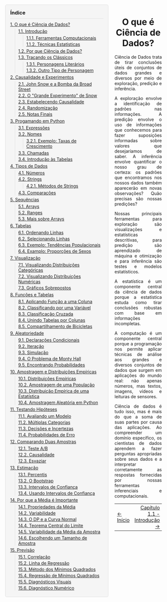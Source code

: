 [//]: # (O que é ciência de dados?)

[//]: # (====================)

[//]: # ()
[//]: # (Ciência de Dados trata de tirar conclusões úteis de conjuntos de dados grandes e diversos por meio de exploração, predição e inferência. A exploração envolve a identificação de padrões nas informações. A predição envolve o uso de informações que conhecemos para fazer suposições informadas sobre valores que desejaríamos de saber. A inferência envolve quantificar o nosso grau de certeza: os padrões que encontramos nos nossos dados também aparecerão em novas observações? Quão precisas são nossas predições? Nossas principais ferramentas para exploração são visualizações e estatísticas descritivas, para predição são aprendizado de máquina e otimização e para inferência são testes e modelos estatísticos.)

[//]: # ()
[//]: # (A estatística é um componente central da ciência de dados porque a estatística estuda como tirar conclusões robustas com base em informações incompletas. A computação é um componente central porque a programação nos permite aplicar técnicas de análise aos grandes e diversos conjuntos de dados que surgem em aplicações do mundo real: não apenas números, mas textos, imagens, vídeos e leituras de sensores. Ciência de dados é tudo isso, mas é mais do que a soma de suas partes por causa das aplicações. Ao compreender um domínio específico, os cientistas de dados aprendem a fazer perguntas apropriadas sobre seus dados e a interpretar corretamente as respostas fornecidas por nossas ferramentas inferenciais e computacionais.)
<div style="position: relative">
<div style="float: left;width: 300px;background-color: #f5f5f5;border: 1px solid #ddd;border-radius: 5px;padding: 15px;margin-right: 20px;margin-bottom: 5px;overflow: hidden">
<h3 style="margin: 0 0 10px 0;padding-bottom: 8px;border-bottom: 1px solid #ddd">Índice</h3>
<ol style="margin: 0;padding-left: 0;list-style-type: none">
 	<li style="margin-bottom: 5px"><a style="padding: 2px 0" href="https://literaciadigital.ufms.br/data8/1-0/">1. O que é Ciência de Dados?</a>
<ul style="margin: 5px 0 5px 15px;padding-left: 10px;list-style-type: none;border-left: 1px solid #ddd">
 	<li style="margin-bottom: 3px"><a style="padding: 2px 0" href="https://literaciadigital.ufms.br/data8/1-0/1-1/">1.1. Introdução</a>
<ul style="margin: 5px 0 5px 15px;padding-left: 10px;list-style-type: none;border-left: 1px solid #ddd">
 	<li style="margin-bottom: 3px"><a style="padding: 2px 0" href="https://literaciadigital.ufms.br/data8/1-0/1-1/1-1/">1.1.1. Ferramentas Computacionais</a></li>
 	<li style="margin-bottom: 3px"><a style="padding: 2px 0" href="https://literaciadigital.ufms.br/data8/1-0/1-1/1-2/">1.1.2. Técnicas Estatísticas</a></li>
</ul>
</li>
 	<li style="margin-bottom: 3px"><a style="padding: 2px 0" href="https://literaciadigital.ufms.br/data8/1-0/1-2/">1.2. Por que Ciência de Dados?</a></li>
 	<li style="margin-bottom: 3px"><a style="padding: 2px 0" href="https://literaciadigital.ufms.br/data8/1-0/1-3/">1.3. Traçando os Clássicos</a>
<ul style="margin: 5px 0 5px 15px;padding-left: 10px;list-style-type: none;border-left: 1px solid #ddd">
 	<li style="margin-bottom: 3px"><a style="padding: 2px 0" href="https://literaciadigital.ufms.br/data8/1-0/1-3/3-1/">1.3.1. Personagens Literários</a></li>
 	<li style="margin-bottom: 3px"><a style="padding: 2px 0" href="https://literaciadigital.ufms.br/data8/1-0/1-3/3-2/">1.3.2. Outro Tipo de Personagem</a></li>
</ul>
</li>
</ul>
</li>
 	<li style="margin-bottom: 5px"><a style="padding: 2px 0" href="https://literaciadigital.ufms.br/data8/2-0/">2. Causalidade e Experimentos</a>
<ul style="margin: 5px 0 5px 15px;padding-left: 10px;list-style-type: none;border-left: 1px solid #ddd">
 	<li style="margin-bottom: 3px"><a style="padding: 2px 0" href="https://literaciadigital.ufms.br/data8/2-0/2-1/">2.1. John Snow e a Bomba da Broad Street</a></li>
 	<li style="margin-bottom: 3px"><a style="padding: 2px 0" href="https://literaciadigital.ufms.br/data8/2-0/2-2/">2.2. O "Grande Experimento" de Snow</a></li>
 	<li style="margin-bottom: 3px"><a style="padding: 2px 0" href="https://literaciadigital.ufms.br/data8/2-0/2-3/">2.3. Estabelecendo Causalidade</a></li>
 	<li style="margin-bottom: 3px"><a style="padding: 2px 0" href="https://literaciadigital.ufms.br/data8/2-0/2-4/">2.4. Randomização</a></li>
 	<li style="margin-bottom: 3px"><a style="padding: 2px 0" href="https://literaciadigital.ufms.br/data8/2-0/2-5/">2.5. Notas Finais</a></li>
</ul>
</li>
 	<li style="margin-bottom: 5px"><a style="padding: 2px 0" href="https://literaciadigital.ufms.br/data8/3-0/">3. Progamando em Python</a>
<ul style="margin: 5px 0 5px 15px;padding-left: 10px;list-style-type: none;border-left: 1px solid #ddd">
 	<li style="margin-bottom: 3px"><a style="padding: 2px 0" href="https://literaciadigital.ufms.br/data8/3-0/3-1/">3.1. Expressões</a></li>
 	<li style="margin-bottom: 3px"><a style="padding: 2px 0" href="https://literaciadigital.ufms.br/data8/3-0/3-2/">3.2. Nomes</a>
<ul style="margin: 5px 0 5px 15px;padding-left: 10px;list-style-type: none;border-left: 1px solid #ddd">
 	<li style="margin-bottom: 3px"><a style="padding: 2px 0" href="https://literaciadigital.ufms.br/data8/3-0/3-2/2-1/">3.2.1. Exemplo: Taxas de Crescimento</a></li>
</ul>
</li>
 	<li style="margin-bottom: 3px"><a style="padding: 2px 0" href="https://literaciadigital.ufms.br/data8/3-0/3-3/">3.3. Chamadas</a></li>
 	<li style="margin-bottom: 3px"><a style="padding: 2px 0" href="https://literaciadigital.ufms.br/data8/3-0/3-4/">3.4. Introdução às Tabelas</a></li>
</ul>
</li>
 	<li style="margin-bottom: 5px"><a style="padding: 2px 0" href="https://literaciadigital.ufms.br/data8/4-0/">4. Tipos de Dados</a>
<ul style="margin: 5px 0 5px 15px;padding-left: 10px;list-style-type: none;border-left: 1px solid #ddd">
 	<li style="margin-bottom: 3px"><a style="padding: 2px 0" href="https://literaciadigital.ufms.br/data8/4-0/4-1/">4.1. Números</a></li>
 	<li style="margin-bottom: 3px"><a style="padding: 2px 0" href="https://literaciadigital.ufms.br/data8/4-0/4-2/">4.2. Strings</a>
<ul style="margin: 5px 0 5px 15px;padding-left: 10px;list-style-type: none;border-left: 1px solid #ddd">
 	<li style="margin-bottom: 3px"><a style="padding: 2px 0" href="https://literaciadigital.ufms.br/data8/4-0/4-2/2-1/">4.2.1. Métodos de Strings</a></li>
</ul>
</li>
 	<li style="margin-bottom: 3px"><a style="padding: 2px 0" href="https://literaciadigital.ufms.br/data8/4-0/4-3/">4.3. Comparações</a></li>
</ul>
</li>
 	<li style="margin-bottom: 5px"><a style="padding: 2px 0" href="https://literaciadigital.ufms.br/data8/5-0/">5. Sequências</a>
<ul style="margin: 5px 0 5px 15px;padding-left: 10px;list-style-type: none;border-left: 1px solid #ddd">
 	<li style="margin-bottom: 3px"><a style="padding: 2px 0" href="https://literaciadigital.ufms.br/data8/5-0/5-1/">5.1. Arrays</a></li>
 	<li style="margin-bottom: 3px"><a style="padding: 2px 0" href="https://literaciadigital.ufms.br/data8/5-0/5-2/">5.2. Ranges</a></li>
 	<li style="margin-bottom: 3px"><a style="padding: 2px 0" href="https://literaciadigital.ufms.br/data8/5-0/5-3/">5.3. Mais sobre Arrays</a></li>
</ul>
</li>
 	<li style="margin-bottom: 5px"><a style="padding: 2px 0" href="#">6. Tabelas</a>
<ul style="margin: 5px 0 5px 15px;padding-left: 10px;list-style-type: none;border-left: 1px solid #ddd">
 	<li style="margin-bottom: 3px"><a style="padding: 2px 0" href="#">6.1. Ordenando Linhas</a></li>
 	<li style="margin-bottom: 3px"><a style="padding: 2px 0" href="#">6.2. Selecionando Linhas</a></li>
 	<li style="margin-bottom: 3px"><a style="padding: 2px 0" href="#">6.3. Exemplo: Tendências Populacionais</a></li>
 	<li style="margin-bottom: 3px"><a style="padding: 2px 0" href="#">6.4. Examplo: Proporções de Sexos</a></li>
</ul>
</li>
 	<li style="margin-bottom: 5px"><a style="padding: 2px 0" href="#">7. Visualização</a>
<ul style="margin: 5px 0 5px 15px;padding-left: 10px;list-style-type: none;border-left: 1px solid #ddd">
 	<li style="margin-bottom: 3px"><a style="padding: 2px 0" href="#">7.1. Visualizando Distribuições
Categóricas</a></li>
 	<li style="margin-bottom: 3px"><a style="padding: 2px 0" href="#">7.2. Visualizando Distribuições Numéricas</a></li>
 	<li style="margin-bottom: 3px"><a style="padding: 2px 0" href="#">7.3. Gráficos Sobrepostos</a></li>
</ul>
</li>
 	<li style="margin-bottom: 5px"><a style="padding: 2px 0" href="#">8. Funções e Tabelas</a>
<ul style="margin: 5px 0 5px 15px;padding-left: 10px;list-style-type: none;border-left: 1px solid #ddd">
 	<li style="margin-bottom: 3px"><a style="padding: 2px 0" href="#">8.1. Aplicando Função a uma Coluna</a></li>
 	<li style="margin-bottom: 3px"><a style="padding: 2px 0" href="#">8.2. Classificando por uma Variável</a></li>
 	<li style="margin-bottom: 3px"><a style="padding: 2px 0" href="#">8.3. Classificação Cruzada</a></li>
 	<li style="margin-bottom: 3px"><a style="padding: 2px 0" href="#">8.4. Unindo Tabelas por Colunas</a></li>
 	<li style="margin-bottom: 3px"><a style="padding: 2px 0" href="#">8.5. Compartilhamento de Bicicletas</a></li>
</ul>
</li>
 	<li style="margin-bottom: 5px"><a style="padding: 2px 0" href="#">9. Aleatoriedade</a>
<ul style="margin: 5px 0 5px 15px;padding-left: 10px;list-style-type: none;border-left: 1px solid #ddd">
 	<li style="margin-bottom: 3px"><a style="padding: 2px 0" href="#">9.1. Declarações Condicionais</a></li>
 	<li style="margin-bottom: 3px"><a style="padding: 2px 0" href="#">9.2. Iteração</a></li>
 	<li style="margin-bottom: 3px"><a style="padding: 2px 0" href="#">9.3. Simulação</a></li>
 	<li style="margin-bottom: 3px"><a style="padding: 2px 0" href="#">9.4. O Problema de Monty Hall</a></li>
 	<li style="margin-bottom: 3px"><a style="padding: 2px 0" href="#">9.5. Encontrando Probabilidades</a></li>
</ul>
</li>
 	<li style="margin-bottom: 5px"><a style="padding: 2px 0" href="#">10. Amostragem e Distribuições Empíricas</a>
<ul style="margin: 5px 0 5px 15px;padding-left: 10px;list-style-type: none;border-left: 1px solid #ddd">
 	<li style="margin-bottom: 3px"><a style="padding: 2px 0" href="#">10.1. Distribuições Empíricas</a></li>
 	<li style="margin-bottom: 3px"><a style="padding: 2px 0" href="#">10.2. Amostragem de uma População</a></li>
 	<li style="margin-bottom: 3px"><a style="padding: 2px 0" href="#">10.3. Distribuição Empírica de uma
Estatística</a></li>
 	<li style="margin-bottom: 3px"><a style="padding: 2px 0" href="#">10.4. Amostragem Aleatória em Python </a></li>
</ul>
</li>
 	<li style="margin-bottom: 5px"><a style="padding: 2px 0" href="#">11. Testando Hipóteses</a>
<ul style="margin: 5px 0 5px 15px;padding-left: 10px;list-style-type: none;border-left: 1px solid #ddd">
 	<li style="margin-bottom: 3px"><a style="padding: 2px 0" href="#">11.1. Avaliando um Modelo</a></li>
 	<li style="margin-bottom: 3px"><a style="padding: 2px 0" href="#">11.2. Múltiplas Categorias</a></li>
 	<li style="margin-bottom: 3px"><a style="padding: 2px 0" href="#">11.3. Decisões e Incertezas</a></li>
 	<li style="margin-bottom: 3px"><a style="padding: 2px 0" href="#">11.4. Probabilidades de Erro</a></li>
</ul>
</li>
 	<li style="margin-bottom: 5px"><a style="padding: 2px 0" href="#">12. Comparando Duas Amostras</a>
<ul style="margin: 5px 0 5px 15px;padding-left: 10px;list-style-type: none;border-left: 1px solid #ddd">
 	<li style="margin-bottom: 3px"><a style="padding: 2px 0" href="#">12.1. Teste A/B</a></li>
 	<li style="margin-bottom: 3px"><a style="padding: 2px 0" href="#">12.2. Causalidade</a></li>
 	<li style="margin-bottom: 3px"><a style="padding: 2px 0" href="#">12.3. Esvaziar</a></li>
</ul>
</li>
 	<li style="margin-bottom: 5px"><a style="padding: 2px 0" href="#">13. Estimação</a>
<ul style="margin: 5px 0 5px 15px;padding-left: 10px;list-style-type: none;border-left: 1px solid #ddd">
 	<li style="margin-bottom: 3px"><a style="padding: 2px 0" href="#">13.1. Percentis</a></li>
 	<li style="margin-bottom: 3px"><a style="padding: 2px 0" href="#">13.2. O Bootstrap</a></li>
 	<li style="margin-bottom: 3px"><a style="padding: 2px 0" href="#">13.3. Intervalos de Confiança</a></li>
 	<li style="margin-bottom: 3px"><a style="padding: 2px 0" href="#">13.4. Usando Intervalos de Confiança</a></li>
</ul>
</li>
 	<li style="margin-bottom: 5px"><a style="padding: 2px 0" href="#">14. Por que a Média é Importante</a>
<ul style="margin: 5px 0 5px 15px;padding-left: 10px;list-style-type: none;border-left: 1px solid #ddd">
 	<li style="margin-bottom: 3px"><a style="padding: 2px 0" href="#">14.1. Propriedades da Média</a></li>
 	<li style="margin-bottom: 3px"><a style="padding: 2px 0" href="#">14.2. Variabilidade</a></li>
 	<li style="margin-bottom: 3px"><a style="padding: 2px 0" href="#">14.3. O DP e a Curva Normal</a></li>
 	<li style="margin-bottom: 3px"><a style="padding: 2px 0" href="#">14.4. Teorema Central do Limite</a></li>
 	<li style="margin-bottom: 3px"><a style="padding: 2px 0" href="#">14.5. Variabilidade da Média da Amostra</a></li>
 	<li style="margin-bottom: 3px"><a style="padding: 2px 0" href="#">14.6. Escolhendo um Tamanho de Amostra</a></li>
</ul>
</li>
 	<li style="margin-bottom: 5px"><a style="padding: 2px 0" href="#">15. Previsão</a>
<ul style="margin: 5px 0 5px 15px;padding-left: 10px;list-style-type: none;border-left: 1px solid #ddd">
 	<li style="margin-bottom: 3px"><a style="padding: 2px 0" href="#">15.1. Correlação</a></li>
 	<li style="margin-bottom: 3px"><a style="padding: 2px 0" href="#">15.2. Linha de Regressão</a></li>
 	<li style="margin-bottom: 3px"><a style="padding: 2px 0" href="#">15.3. Método dos Mínimos Quadrados</a></li>
 	<li style="margin-bottom: 3px"><a style="padding: 2px 0" href="#">15.4. Regressão de Mínimos Quadrados</a></li>
 	<li style="margin-bottom: 3px"><a style="padding: 2px 0" href="#">15.5. Diagnósticos Visuais</a></li>
 	<li style="margin-bottom: 3px"><a style="padding: 2px 0" href="#">15.6. Diagnóstico Numérico</a></li>
</ul>
</li>
</ol>
</div>
<!-- Main Content -->
<div style="overflow: hidden">

<!-- This prevents content from wrapping under the floated index -->
<h1 id="titulo-texto-principal" style="text-align: center">O que é Ciência de Dados?</h1>
<p style="text-align: justify">Ciência de Dados trata de tirar conclusões úteis de conjuntos de dados grandes e diversos por meio de exploração, predição e inferência.</p>
<p style="text-align: justify">A exploração envolve a identificação de padrões nas informações. A predição envolve o uso de informações que conhecemos para fazer suposições informadas sobre valores que desejaríamos de saber. A inferência envolve quantificar o nosso grau de certeza: os padrões que encontramos nos nossos dados também aparecerão em novas observações? Quão precisas são nossas predições?</p>
<p style="text-align: justify">Nossas principais ferramentas para exploração são visualizações e estatísticas descritivas, para predição são aprendizado de máquina e otimização e para inferência são testes e modelos estatísticos.</p>
<p style="text-align: justify">A estatística é um componente central da ciência de dados porque a estatística estuda como tirar conclusões robustas com base em informações incompletas.</p>
<p style="text-align: justify">A computação é um componente central porque a programação nos permite aplicar técnicas de análise aos grandes e diversos conjuntos de dados que surgem em aplicações do mundo real: não apenas números, mas textos, imagens, vídeos e leituras de sensores.</p>
<p style="text-align: justify">Ciência de dados é tudo isso, mas é mais do que a soma de suas partes por causa das aplicações. Ao compreender um domínio específico, os cientistas de dados aprendem a fazer perguntas apropriadas sobre seus dados e a interpretar corretamente as respostas fornecidas por nossas ferramentas inferenciais e computacionais.</p>

<table width="100%">
<tbody>
<tr>
<td align="left"><a class="next-page-link" href="https://literaciadigital.ufms.br/data8/">← Início</a></td>
<td align="right"><a class="next-page-link" href="https://literaciadigital.ufms.br/data8/1-1/">Capítulo 1.1 - Introdução →</a></td>
</tr>
</tbody>
</table>
</div>
</div>
<div style="clear: both;height: 1px;margin-top: -1px"></div>